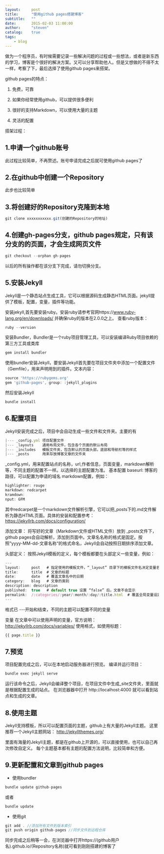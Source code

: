 ```yaml
---
layout:     post
title:      "使用github pages搭建博客"
subtitle:   ""
date:       2015-02-03 11:00:00
author:     "steven"
catalog:    true
tags:
    - blog
---
```


做为一个程序员，有时候需要记录一些解决问题的过程或一些想法，或者是新东西的学习，博客是个很好的解决方案。又可以分享帮助他人。但是又想做的不得不太一样，考察了下，最后选择了使用github pages来搭架。

github pages的特点：


1. 免费，可靠

2. 如果你经常使用github，可以提供很多便利

3. 很好的支持Markdown，可以使用大量的主题

4. 灵活的配置



搭架过程：

1.申请一个github账号
-------
   此过程比较简单，不再赘述。账号申请完成之后就可使用github pages了

2.在github中创建一个Repository
-------
   此步也比较简单

3.将创建好的Repository克隆到本地
------

   ```javascript
git clone xxxxxxxxxxx.git(创建的Repository的地址)
   ```
4.创建gh-pages分支，github pages规定，只有该分支的的页面，才会生成网页文件
------

   ```javascript
git checkout --orphan gh-pages
   ```
  以后的所有操作都在该分支下完成，请勿切换分支。

5.安装Jekyll
------
Jekyll是一个静态站点生成工具，它可以根据源码生成静态HTML页面。jekyll提供了模板，配置，变量，插件等功能。

  安装jekyll,首先要安装ruby。安装ruby请参考官网https://www.ruby-lang.org/en/downloads/
  并确保ruby的版本在2.0.0之上。
  查看ruby版本：

   ```javascript
ruby --version
   ```

   安装Bundler，Bundler是一个ruby项目管理工具，可以安装编译Ruby项目依赖的第三方工具或类库

  ```javascript
gem install bundler
   ```

   使用bundler安装Jekyll，要安装Jekyll首先要在项目文件夹中添加一个配置文件（Gemfile），用来声明用到的插件。文本内容：

  ```javascript
source 'https://rubygems.org'
gem 'github-pages', group: :jekyll_plugins
  ```

   然后安装Jekyll

  ```javascript
bundle install
  ```

6.配置项目
--------

Jekyll安装完成之后，项目中会自动生成一些文件和文件夹。主要的有

  ```javascript
|--- _config.yml 项目配置文件
|--- _layouts    通用布局文件，包含各个页面的默认布局
|--- _includes   模板文件夹，包含默认的页面头部，底部和导航栏等的样式
|--- _posts      用来存放博客文章的文件夹
  ```

  _config.yml，用来配置站点的名称，url,作者信息，页面变量，markdown解析等，不同主题的配置不一样。以选择的主题配置为准。
  基本配置
  baseurl: 博客的路径，可以配置为申请的域名
  markdown配置，例如：

  ```javascript
highlighter: rouge
markdown: redcarpet
kramdown:
nput: GFM
  ```
  其中redcarpet是一个markdown文件解析引擎，它可以把_posts下的.md文件解析为静态HTML页面。具体的安装和配置参考：
   https://jekyllrb.com/docs/configuration/

  添加文章：
  将写好的文章（Markdown文件或HTML文件）放到 _posts文件下，github pages会自动解析，添加到页面中。文章名名称的格式是固定。按照”yyyy-MM-dd-文章名称“的格式命名，Jekyll会自动按照日期排序添加文章。

  头部定义：
  按照Jekyll模板的定义，每个模板都要在头部定义一些变量，例如：

  ```javascript
---
layout:     post   # 指定使用的模板文件，“_layout” 目录下的模板文件名决定变量名
title:      title  # 文章的标题
date:       date   # 覆盖文章名中的日期
category:   blog   # 文章的类别
description: description
published:  true   # default true 设置 “false” 后，文章不会显示
permalink:  /:categories/:year/:month/:day/:title.html  # 覆盖全局变量设定的文章发布格式
---
  ```

 格式已 ---开始和结束，不同的主题可以配置不同的变量

   变量
   在文章中可以使用声明的变量，官方说明：http://jekyllrb.com/docs/variables/
   使用格式，如使用标题：

  ```javascript
{{ page.title }}
  ```

7.预览
-----

项目配置完成之后，可以在本地启动服务器进行预览。
编译并运行项目：

   ```javascript
bundle exec jekyll serve
   ```
运行该命令之后，Jekyll会编译整个项目，在项目文件中生成_site文件夹，里面就是根据配置生成的站点。
在浏览器器中打开 http://localhost:4000 就可以看到站点和生成的文章。


8.使用主题
-----

Jekyll支持模板，所以可以配置页面的主题，github上有大量的Jekyll主题。
这里推荐一个Jekyll主题网站：
http://jekyllthemes.org/

里面有海量的Jekyll主题，都是在github上开源的，可以直接使用，也可以自己再次修改自定义。
每个主题基本都有主题的配置方法说明，比较简单和方便。



9.更新配置和文章到github pages
-----

  *   使用bundler

   ```javascript
bundle update github-pages
   ```
  或者

  ```javascript
bundle update
  ```

  *  使用git

  ```javascript
git add . //添加所有文件到版本索引
git push origin github-pages //同步文件到远程仓库
  ```
  同步完成之后稍等一会，在浏览器中打开https://(github用户名).github.io/(Repository名称)就可看到刚刚搭建的博客了
